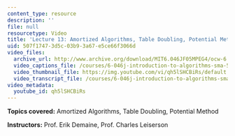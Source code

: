 ```yaml
---
content_type: resource
description: ''
file: null
resourcetype: Video
title: 'Lecture 13: Amortized Algorithms, Table Doubling, Potential Method'
uid: 507f1747-3d5c-03b9-3a67-e5ce66f3066d
video_files:
  archive_url: http://www.archive.org/download/MIT6.046JF05MPEG4/ocw-6.046-31oct2005-220k.mp4
  video_captions_file: /courses/6-046j-introduction-to-algorithms-sma-5503-fall-2005/611f75311c4d5e92bc380e08580d5b94_qh5lSHCBiRs.vtt
  video_thumbnail_file: https://img.youtube.com/vi/qh5lSHCBiRs/default.jpg
  video_transcript_file: /courses/6-046j-introduction-to-algorithms-sma-5503-fall-2005/5ef4eab3b8cdbc72f0a8e4209b41c78d_qh5lSHCBiRs.pdf
video_metadata:
  youtube_id: qh5lSHCBiRs
---
```


**Topics covered:** Amortized Algorithms, Table Doubling, Potential Method

**Instructors:** Prof. Erik Demaine, Prof. Charles Leiserson